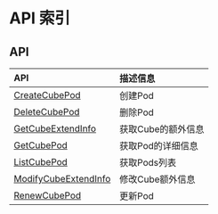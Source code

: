 # API 索引

## API

| API | 描述信息 |
|:---|:---|
|[CreateCubePod](api/cube-api/create_cube_pod)|创建Pod|
|[DeleteCubePod](api/cube-api/delete_cube_pod)|删除Pod|
|[GetCubeExtendInfo](api/cube-api/get_cube_extend_info)|获取Cube的额外信息|
|[GetCubePod](api/cube-api/get_cube_pod)|获取Pod的详细信息|
|[ListCubePod](api/cube-api/list_cube_pod)|获取Pods列表|
|[ModifyCubeExtendInfo](api/cube-api/modify_cube_extend_info)|修改Cube额外信息|
|[RenewCubePod](api/cube-api/renew_cube_pod)|更新Pod|
